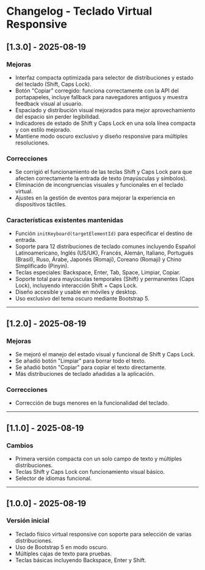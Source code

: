 # Changelog - Teclado Virtual Responsive

## [1.3.0] - 2025-08-19
### Mejoras
- Interfaz compacta optimizada para selector de distribuciones y estado del teclado (Shift, Caps Lock).
- Botón "Copiar" corregido: funciona correctamente con la API del portapapeles, incluye fallback para navegadores antiguos y muestra feedback visual al usuario.
- Espaciado y distribución visual mejorados para mejor aprovechamiento del espacio sin perder legibilidad.
- Indicadores de estado de Shift y Caps Lock en una sola línea compacta y con estilo mejorado.
- Mantiene modo oscuro exclusivo y diseño responsive para múltiples resoluciones.

### Correcciones
- Se corrigió el funcionamiento de las teclas Shift y Caps Lock para que afecten correctamente la entrada de texto (mayúsculas y símbolos).
- Eliminación de incongruencias visuales y funcionales en el teclado virtual.
- Ajustes en la gestión de eventos para mejorar la experiencia en dispositivos táctiles.

### Características existentes mantenidas
- Función `initKeyboard(targetElementId)` para especificar el destino de entrada.
- Soporte para 12 distribuciones de teclado comunes incluyendo Español Latinoamericano, Inglés (US/UK), Francés, Alemán, Italiano, Portugués (Brasil), Ruso, Árabe, Japonés (Romaji), Coreano (Romaji) y Chino Simplificado (Pinyin).
- Teclas especiales: Backspace, Enter, Tab, Space, Limpiar, Copiar.
- Soporte total para mayúsculas temporales (Shift) y permanentes (Caps Lock), incluyendo interacción Shift + Caps Lock.
- Diseño accesible y usable en móviles y desktop.
- Uso exclusivo del tema oscuro mediante Bootstrap 5.

---

## [1.2.0] - 2025-08-19
### Mejoras
- Se mejoró el manejo del estado visual y funcional de Shift y Caps Lock.
- Se añadió botón "Limpiar" para borrar todo el texto.
- Se añadió botón "Copiar" para copiar el texto directamente.
- Más distribuciones de teclado añadidas a la aplicación.

### Correcciones
- Corrección de bugs menores en la funcionalidad del teclado.
  
---

## [1.1.0] - 2025-08-19
### Cambios
- Primera versión compacta con un solo campo de texto y múltiples distribuciones.
- Teclas Shift y Caps Lock con funcionamiento visual básico.
- Selector de idiomas funcional.

---

## [1.0.0] - 2025-08-19
### Versión inicial
- Teclado físico virtual responsive con soporte para selección de varias distribuciones.
- Uso de Bootstrap 5 en modo oscuro.
- Múltiples cajas de texto para pruebas.
- Teclas básicas incluyendo Backspace, Enter y Shift.

